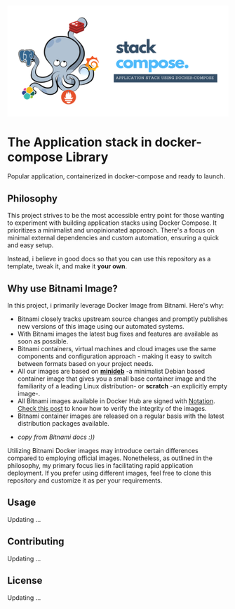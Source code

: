 <p align="center">
    <img src="./assets/logo.png" />
</p>

# The Application stack in docker-compose Library

Popular application, containerized in docker-compose and ready to launch.

## Philosophy

This project strives to be the most accessible entry point for those wanting to experiment with building application stacks using Docker Compose.
It prioritizes a minimalist and unopinionated approach. There's a focus on minimal external dependencies and custom automation, ensuring a quick and easy setup.

Instead, i believe in good docs so that you can use this repository as a template, tweak it, and make it **your own**.

## Why use Bitnami Image?

In this project, i primarily leverage Docker Image from Bitnami. Here's why:

- Bitnami closely tracks upstream source changes and promptly publishes new versions of this image using our automated systems.
- With Bitnami images the latest bug fixes and features are available as soon as possible.
- Bitnami containers, virtual machines and cloud images use the same components and configuration approach - making it easy to switch between formats based on your project needs.
- All our images are based on [**minideb**](https://github.com/bitnami/minideb) -a minimalist Debian based container image that gives you a small base container image and the familiarity of a leading Linux distribution- or **scratch** -an explicitly empty image-.
- All Bitnami images available in Docker Hub are signed with [Notation](https://notaryproject.dev/). [Check this post](https://blog.bitnami.com/2024/03/bitnami-packaged-containers-and-helm.html) to know how to verify the integrity of the images.
- Bitnami container images are released on a regular basis with the latest distribution packages available.

* _copy from Bitnami docs :))_

Utilizing Bitnami Docker images may introduce certain differences compared to employing official images.
Nonetheless, as outlined in the philosophy, my primary focus lies in facilitating rapid application deployment.
If you prefer using different images, feel free to clone this repository and customize it as per your requirements.

## Usage

Updating ...

## Contributing

Updating ...

## License

Updating ...
